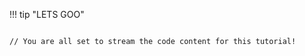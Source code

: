 !!! tip "LETS GOO"


<div class="termy">

```console

// You are all set to stream the code content for this tutorial!
```

</div>